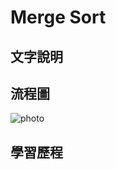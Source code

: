 # Merge Sort

## 文字說明

## 流程圖
![photo](https://github.com/stopraining/LearningNote/blob/master/pic/MergeSort.jpeg)

## 學習歷程




